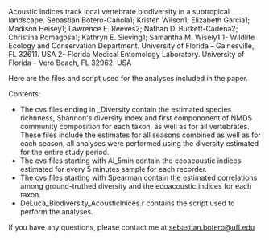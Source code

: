 Acoustic indices track local vertebrate biodiversity in a subtropical landscape.
Sebastian Botero-Cañola1; Kristen Wilson1; Elizabeth Garcia1; Madison Heisey1; Lawrence E. Reeves2; Nathan D. Burkett-Cadena2; Christina Romagosa1; Kathryn E. Sieving1; Samantha M. Wisely1
1- Wildlife Ecology and Conservation Department. University of Florida – Gainesville, FL 32611. USA
2- Florida Medical Entomology Laboratory. University of Florida – Vero Beach, FL 32962. USA


Here are the files and script used for the analyses included in the paper.

Contents:

- The cvs files ending in _Diversity contain the estimated species richnness, Shannon's diversity index and first compononent of NMDS community composition for each taxon, as well as for all vertebrates. These files include the estimates for all seasons combined as well as for each season, all analyses were performed using the diversity estimated for the entire study period.
- The cvs files starting with AI_5min contain the ecoacoustic indices estimated for every 5 minutes sample for each recorder.
- The cvs files starting with Spearman contain the estimated correlations among ground-truthed diversity and the ecoacoustic indices for each taxon.
- DeLuca_Biodiversity_AcousticInices.r contains the script used to perform the analyses.

If you have any questions, please contact me at sebastian.botero@ufl.edu
